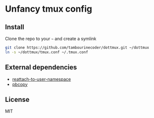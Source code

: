 # Unfancy tmux config

## Install
Clone the repo to your `~` and create a symlink
```bash
git clone https://github.com/tambourinecoder/dottmux.git ~/dottmux
ln -s ~/dottmux/tmux.conf ~/.tmux.conf
```

## External dependencies
- [reattach-to-user-namespace](https://github.com/ChrisJohnsen/tmux-MacOSX-pasteboard)
- [pbcopy](https://developer.apple.com/library/mac/documentation/Darwin/Reference/ManPages/man1/pbcopy.1.html)

## License
MIT
